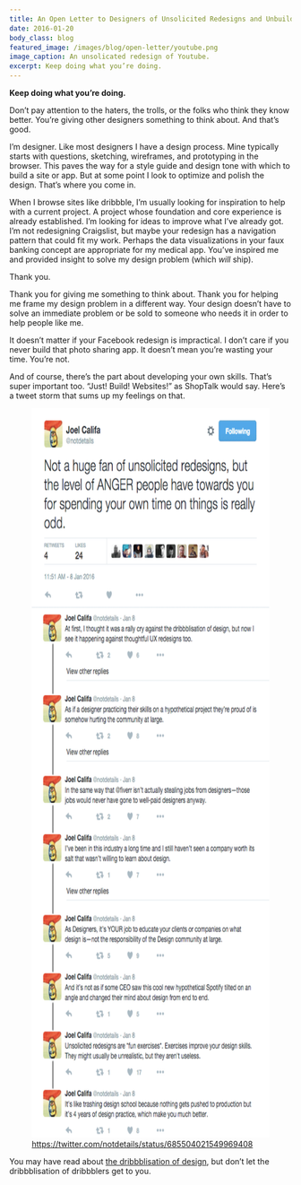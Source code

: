 ```yaml
---
title: An Open Letter to Designers of Unsolicited Redesigns and Unbuildable Apps
date: 2016-01-20
body_class: blog
featured_image: /images/blog/open-letter/youtube.png
image_caption: An unsolicated redesign of Youtube.
excerpt: Keep doing what you’re doing.
---
```


**Keep doing what you’re doing.**

Don’t pay attention to the haters, the trolls, or the folks who think they know better. You’re giving other designers something to think about. And that’s good.

I’m designer. Like most designers I have a design process. Mine typically starts with questions, sketching, wireframes, and prototyping in the browser. This paves the way for a style guide and design tone with which to build a site or app. But at some point I look to optimize and polish the design. That’s where you come in.

When I browse sites like dribbble, I’m usually looking for inspiration to help with a current project. A project whose foundation and core experience is already established. I’m looking for ideas to improve what I’ve already got. I’m not redesigning Craigslist, but maybe your redesign has a navigation pattern that could fit my work. Perhaps the data visualizations in your faux banking concept are appropriate for my medical app. You’ve inspired me and provided insight to solve my design problem (which _will_ ship).

Thank you.

Thank you for giving me something to think about. Thank you for helping me frame my design problem in a different way. Your design doesn’t have to solve an immediate problem or be sold to someone who needs it in order to help people like me.

It doesn’t matter if your Facebook redesign is impractical. I don’t care if you never build that photo sharing app. It doesn’t mean you’re wasting your time. You’re not.

And of course, there’s the part about developing your own skills. That’s super important too. “Just! Build! Websites!” as ShopTalk would say. Here’s a tweet storm that sums up my feelings on that.

<figure>
	<img src="/images/blog/open-letter/notdetails.png" alt="Screesnhot of Joel Califa tweets linked below." width="626" height="1301">
	<figcaption><a href="https://twitter.com/notdetails/status/685504021549969408">https://twitter.com/notdetails/status/685504021549969408</a></figcaption>
</figure>

You may have read about [the dribbblisation of design](https://blog.intercom.io/the-dribbblisation-of-design/), but don’t let the dribbblisation of dribbblers get to you.
